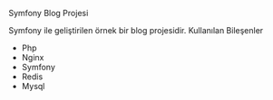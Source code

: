 Symfony Blog Projesi

Symfony ile geliştirilen örnek bir blog projesidir.
Kullanılan Bileşenler

 - Php
 - Nginx
 - Symfony
 - Redis
 - Mysql
